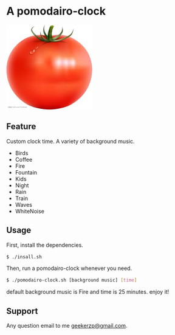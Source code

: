 A pomodairo-clock
=================

![logo](/assets/pics/tomato.jpg)

Feature
-------
Custom clock time.
A variety of background music.
* Birds
* Coffee
* Fire
* Fountain
* Kids
* Night
* Rain
* Train
* Waves
* WhiteNoise

Usage
-----
First, install the dependencies.
``` sh
$ ./insall.sh
```

Then, run a pomodairo-clock whenever you need.
``` sh
$ ./pomodairo-clock.sh [background music] [time]
```
default background music is Fire and time is 25 minutes. enjoy it!

Support
-------
Any question email to me geekerzp@gmail.com.

